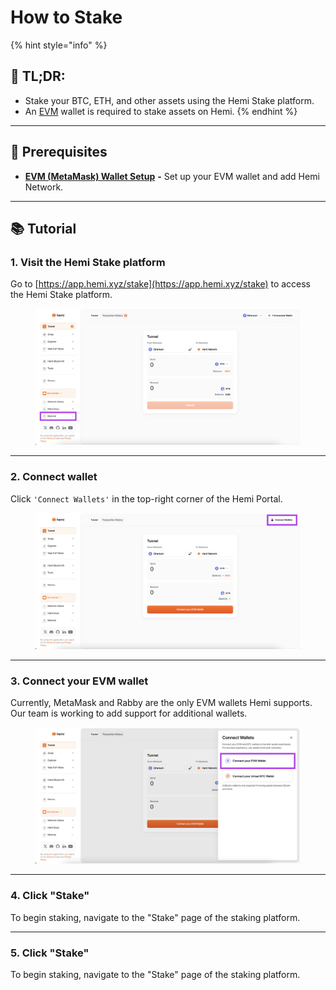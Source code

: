 # How to Stake

{% hint style="info" %}
## 📜 **TL;DR:**

* Stake your BTC, ETH, and other assets using the Hemi Stake platform.
* An [EVM](../../tutorials/metamask-wallet-setup.md) wallet is required to stake assets on Hemi.
{% endhint %}

***

## 🏁 Prerequisites

* [**EVM (MetaMask) Wallet Setup**](../../tutorials/metamask-wallet-setup.md) **-** Set up your EVM wallet and add Hemi Network.

***

## 📚 Tutorial

### 1. Visit the Hemi Stake platform&#x20;

Go to [https://app.hemi.xyz/stake](https://app.hemi.xyz/stake) to access the Hemi Stake platform.



<figure><img src="../../../.gitbook/assets/image (132).png" alt=""><figcaption></figcaption></figure>

***

### 2. Connect wallet

Click `'Connect Wallets'` in the top-right corner of the Hemi Portal.

<figure><img src="../../../.gitbook/assets/image (127).png" alt=""><figcaption></figcaption></figure>

***

### 3. Connect your EVM wallet

Currently, MetaMask and Rabby are the only EVM wallets Hemi supports. Our team is working to add  support for additional wallets.

<figure><img src="../../../.gitbook/assets/image (128).png" alt=""><figcaption></figcaption></figure>

***

### 4. Click "Stake"&#x20;

To begin staking, navigate to the "Stake" page of the staking platform.

***

### 5. Click "Stake"&#x20;

To begin staking, navigate to the "Stake" page of the staking platform.
